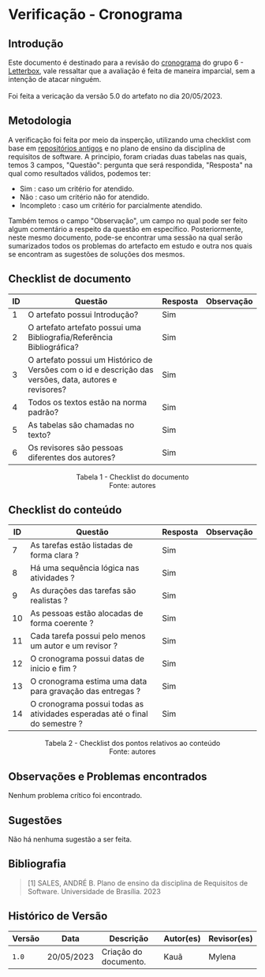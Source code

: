 # Verificação - Cronograma

## Introdução
Este documento é destinado para a revisão do [cronograma](https://requisitos-de-software.github.io/2023.1-Letterboxd/Planejamento/cronograma/) do grupo 6 - [Letterbox](https://github.com/Requisitos-de-Software/2023.1-Letterboxd), vale ressaltar que a avaliação é feita de maneira imparcial, sem a intenção de atacar ninguém.
<br> <br> Foi feita a vericação da versão 5.0 do artefato no dia 20/05/2023.

## Metodologia

A verificação foi feita por meio da insperção, utilizando uma checklist com base em [repositórios antigos](https://github.com/Requisitos-de-Software) e no plano de ensino da disciplina de requisitos de software. A principio, foram criadas duas tabelas nas quais, temos 3 campos, "Questão": pergunta que será respondida, "Resposta" na qual como resultados válidos, podemos ter: 

- Sim : caso um critério for atendido.
- Não : caso um critério não for atendido.
- Incompleto : caso um critério for parcialmente atendido.

Também temos o campo "Observação", um campo no qual pode ser feito algum comentário a respeito da questão em específico. Posteriormente, neste mesmo documento, pode-se encontrar uma sessão na qual serão sumarizados todos os problemas do artefacto em estudo e outra nos quais se encontram as sugestões de soluções dos mesmos.

## Checklist de documento
|ID|Questão|Resposta|Observação|
|--|-------|--------|----------|
| 1 |O artefato possui Introdução?                                                                              |  Sim   |          |
|2|O artefato artefato possui uma Bibliografia/Referência Bibliográfica?                                        |  Sim   |          |
|3|O artefato possui um Histórico de Versões com o id e descrição das versões, data, autores e revisores?       |  Sim   |          |
|4|Todos os textos estão na norma padrão?                                                                       |  Sim   |          |
|5|As tabelas são chamadas no texto?                                                                            |  Sim   |          |
|6|Os revisores são pessoas diferentes dos autores?                                                             |  Sim   |          |

<p align="center"> Tabela 1 - Checklist do documento <br> Fonte: autores </p>

## Checklist do conteúdo
|ID|Questão|Resposta|Observação|
|--|-------|--------|----------|
|7|As tarefas estão listadas de forma clara ?|Sim||
|8|Há uma sequência lógica nas atividades ?|Sim||
|9|As durações das tarefas são realistas ?|Sim||
|10|As pessoas estão alocadas de forma coerente ?|Sim||
|11|Cada tarefa possui pelo menos um autor e um revisor ?|Sim||
|12|O cronograma possui datas de inicio e fim ?|Sim||
|13|O cronograma estima uma data para gravação das entregas ?|Sim||
|14|O cronograma possui todas as atividades esperadas até o final do semestre ? |Sim||

<p align="center"> Tabela 2 - Checklist dos pontos relativos ao conteúdo <br> Fonte: autores </p>


## Observações e Problemas encontrados

Nenhum problema crítico foi encontrado.

## Sugestões

Não há nenhuma sugestão a ser feita.

## Bibliografia
> [1] SALES, ANDRÉ B. Plano de ensino da disciplina de Requisitos de Software. Universidade de Brasília. 2023

## Histórico de Versão

| Versão | Data          | Descrição                          | Autor(es)     |  Revisor(es)  |
| ------ | ------------- | ---------------------------------- | ------------- | ------------- |
| `1.0`  | 20/05/2023    | Criação do documento.              | Kauã          | Mylena |
